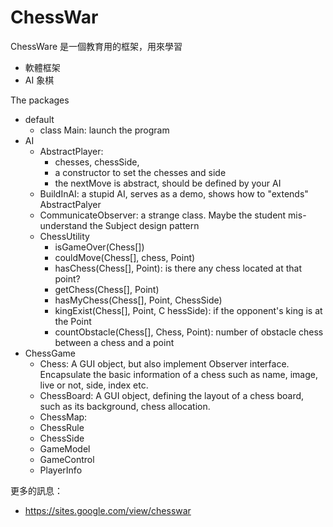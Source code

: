# ChessWar

ChessWare 是一個教育用的框架，用來學習
* 軟體框架
* AI 象棋

The packages
* default
	* class Main: launch the program
* AI
	* AbstractPlayer: 
		* chesses, chessSide, 		
		* a constructor to set the chesses and side
		* the nextMove is abstract, should be defined by your AI
	* BuildInAI: a stupid AI, serves as a demo, shows how to "extends" AbstractPalyer
	* CommunicateObserver: a strange class. Maybe the student mis-understand the Subject design pattern
	* ChessUtility
		* isGameOver(Chess[])
		* couldMove(Chess[], chess, Point)
		* hasChess(Chess[], Point): is there any chess located at that point?
		* getChess(Chess[], Point)
		* hasMyChess(Chess[], Point, ChessSide)
		* kingExist(Chess[], Point, C		hessSide): if the opponent's king is at the Point
		* countObstacle(Chess[], Chess, Point): number of obstacle chess between a chess and a point
* ChessGame
	* Chess: A GUI object, but also implement Observer interface. Encapsulate the basic information of a chess such as name, image, live or not, side, index etc.
	* ChessBoard: A GUI object, defining the layout of a chess board, such as its background, chess allocation.
	* ChessMap: 
	* ChessRule
	* ChessSide
	* GameModel
	* GameControl
	* PlayerInfo


更多的訊息：
* https://sites.google.com/view/chesswar
